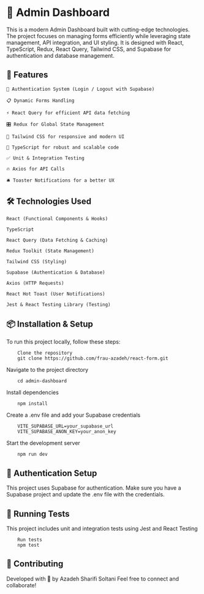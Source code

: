# 🚀 Admin Dashboard

This is a modern Admin Dashboard built with cutting-edge technologies. The project focuses on managing forms efficiently while leveraging state management, API integration, and UI styling. It is designed with React, TypeScript, Redux, React Query, Tailwind CSS, and Supabase for authentication and database management.

## 🎯 Features

    🔐 Authentication System (Login / Logout with Supabase)

    📋 Dynamic Forms Handling

    ⚡ React Query for efficient API data fetching

    🎛 Redux for Global State Management

    💅 Tailwind CSS for responsive and modern UI

    🚀 TypeScript for robust and scalable code

    ✅ Unit & Integration Testing

    🔥 Axios for API Calls

    🛎 Toaster Notifications for a better UX

## 🛠 Technologies Used

    React (Functional Components & Hooks)

    TypeScript

    React Query (Data Fetching & Caching)

    Redux Toolkit (State Management)

    Tailwind CSS (Styling)

    Supabase (Authentication & Database)

    Axios (HTTP Requests)

    React Hot Toast (User Notifications)

    Jest & React Testing Library (Testing)

## 📦 Installation & Setup

To run this project locally, follow these steps:

        Clone the repository
        git clone https://github.com/frau-azadeh/react-form.git

Navigate to the project directory

        cd admin-dashboard

Install dependencies

        npm install

Create a .env file and add your Supabase credentials

        VITE_SUPABASE_URL=your_supabase_url
        VITE_SUPABASE_ANON_KEY=your_anon_key

Start the development server

        npm run dev

## 🔑 Authentication Setup

This project uses Supabase for authentication. Make sure you have a Supabase project and update the .env file with the credentials.

## 🚀 Running Tests

This project includes unit and integration tests using Jest and React Testing

        Run tests
        npm test

## 🌟 Contributing

Developed with 🌻 by Azadeh Sharifi Soltani Feel free to connect and collaborate!
